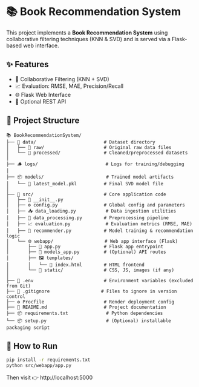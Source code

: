 # 📚 Book Recommendation System

This project implements a **Book Recommendation System** using collaborative filtering techniques (KNN & SVD) and is served via a Flask-based web interface.

## ✨ Features

- 🤖 Collaborative Filtering (KNN + SVD)
- 📈 Evaluation: RMSE, MAE, Precision/Recall
- 🌐 Flask Web Interface
- 🔌 Optional REST API

## 📁 Project Structure

```
📚 BookRecommendationSystem/
├── 📂 data/                         # Dataset directory
│   ├── 📂 raw/                      # Original raw data files
│   └── 📂 processed/                # Cleaned/preprocessed datasets
│
├── 🪵 logs/                         # Logs for training/debugging
│
├── 📦 models/                       # Trained model artifacts
│   └── 📄 latest_model.pkl          # Final SVD model file
│
├── 🧠 src/                          # Core application code
│   ├── 🧾 __init__.py
│   ├── ⚙️ config.py                 # Global config and parameters
│   ├── 📥 data_loading.py           # Data ingestion utilities
│   ├── 🧹 data_processing.py        # Preprocessing pipeline
│   ├── 📈 evaluation.py             # Evaluation metrics (RMSE, MAE)
│   ├── 🧠 recommender.py            # Model training & recommendation logic
│   └── 🌐 webapp/                   # Web app interface (Flask)
│       ├── 🚀 app.py                # Flask app entrypoint
│       ├── 🧩 models_app.py         # (Optional) API routes
│       ├── 🖼 templates/
│       │   └── 📝 index.html        # HTML frontend
│       └── 🎨 static/               # CSS, JS, images (if any)
│
├── 🔐 .env                          # Environment variables (excluded from Git)
├── 🚫 .gitignore                   # Files to ignore in version control
├── ⚙️ Procfile                      # Render deployment config
├── 📘 README.md                     # Project documentation
├── 📦 requirements.txt              # Python dependencies
└── 📦 setup.py                      # (Optional) installable packaging script
```

## 🚀 How to Run

```bash
pip install -r requirements.txt
python src/webapp/app.py
```

Then visit 👉 http://localhost:5000
